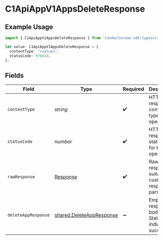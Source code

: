 # C1ApiAppV1AppsDeleteResponse

## Example Usage

```typescript
import { C1ApiAppV1AppsDeleteResponse } from "conductorone-sdk-typescript/sdk/models/operations";

let value: C1ApiAppV1AppsDeleteResponse = {
  contentType: "<value>",
  statusCode: 976433,
};
```

## Fields

| Field                                                                       | Type                                                                        | Required                                                                    | Description                                                                 |
| --------------------------------------------------------------------------- | --------------------------------------------------------------------------- | --------------------------------------------------------------------------- | --------------------------------------------------------------------------- |
| `contentType`                                                               | *string*                                                                    | :heavy_check_mark:                                                          | HTTP response content type for this operation                               |
| `statusCode`                                                                | *number*                                                                    | :heavy_check_mark:                                                          | HTTP response status code for this operation                                |
| `rawResponse`                                                               | [Response](https://developer.mozilla.org/en-US/docs/Web/API/Response)       | :heavy_check_mark:                                                          | Raw HTTP response; suitable for custom response parsing                     |
| `deleteAppResponse`                                                         | [shared.DeleteAppResponse](../../../sdk/models/shared/deleteappresponse.md) | :heavy_minus_sign:                                                          | Empty response body. Status code indicates success.                         |